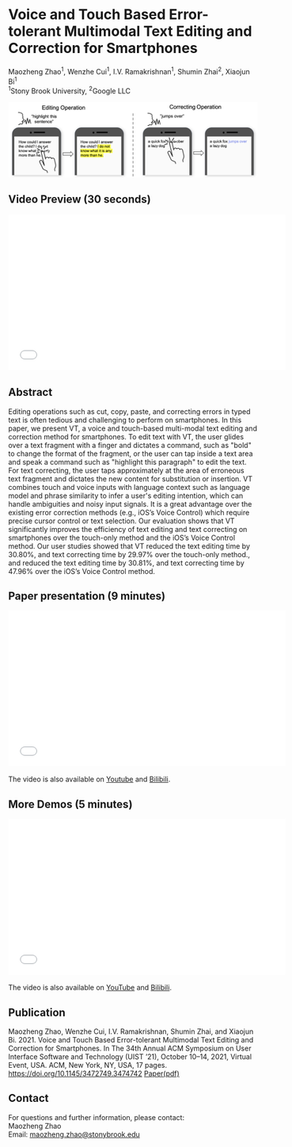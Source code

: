 # Voice and Touch Based Error-tolerant Multimodal Text Editing and Correction for Smartphones
Maozheng Zhao<sup>1</sup>, Wenzhe Cui<sup>1</sup>, I.V. Ramakrishnan<sup>1</sup>, Shumin Zhai<sup>2</sup>, Xiaojun Bi<sup>1</sup> <br/>
<sup>1</sup>Stony Brook University, <sup>2</sup>Google LLC

![VT teaser](VT_teaser_cropped.png)
## Video Preview (30 seconds)

<p align="center"> 
<iframe width="560" height="315" src="//player.bilibili.com/player.html?aid=210774558&bvid=BV1ma411275k&cid=489130990&page=1&high_quality=1" scrolling="no" border="0" title="VT Preview" frameborder="no" framespacing="0" allowfullscreen="allowfullscreen"> </iframe>
</p>

## Abstract
Editing operations such as cut, copy, paste, and correcting errors in typed text is often tedious and challenging to perform on smartphones. In this paper, we present VT, a voice and touch-based multi-modal text editing and correction method for smartphones. To edit text with VT, the user glides over a text fragment with a finger and dictates a command, such as "bold" to change the format of the fragment, or the user can tap inside a text area and speak a command such as "highlight this paragraph" to edit the text. For text correcting, the user taps approximately at the area of erroneous text fragment and dictates the new content for substitution or insertion. VT combines touch and voice inputs with language context such as language model and phrase similarity to infer a user's editing intention, which can handle ambiguities and noisy input signals. It is a great advantage over the existing error correction methods (e.g., iOS’s Voice Control) which require precise cursor control or text selection. Our evaluation shows that VT significantly improves the efficiency of text editing and text correcting on smartphones over the touch-only method and the iOS’s Voice Control method. Our user studies showed that VT reduced the text editing time by 30.80%, and text correcting time by 29.97% over the touch-only method., and reduced the text editing time by 30.81%, and text correcting time by 47.96% over the iOS’s Voice Control method.

## Paper presentation (9 minutes)
<p align="center"> 
<iframe width="560" height="315" src="//player.bilibili.com/player.html?aid=338270684&bvid=BV11R4y1M7yk&cid=489128655&page=1&high_quality=1" scrolling="no" border="0" title="VT presentation" frameborder="no" framespacing="0" allowfullscreen="true"> </iframe>
</p>

The video is also available on [Youtube](https://youtu.be/jfJ1r8vzGCE) and [Bilibili](https://www.bilibili.com/video/BV11R4y1M7yk?share_source=copy_web).

## More Demos (5 minutes)
<p align="center"> 
<iframe width="560" height="315" src="//player.bilibili.com/player.html?aid=680779301&bvid=BV1GS4y177gw&cid=489130506&page=1&high_quality=1" scrolling="no" border="0" title="VT presentation" frameborder="no" framespacing="0" allowfullscreen="true"> </iframe>
</p>

The video is also available on [YouTube](https://youtu.be/wW8k5mJCY6E) and [Bilibili](https://www.bilibili.com/video/BV1GS4y177gw?share_source=copy_web).

## Publication
Maozheng Zhao, Wenzhe Cui, I.V. Ramakrishnan, Shumin Zhai, and Xiaojun Bi. 2021. Voice and Touch Based Error-tolerant Multimodal Text Editing and Correction for Smartphones. In The 34th Annual ACM Symposium on User Interface Software and Technology (UIST ’21), October 10–14, 2021, Virtual Event, USA. ACM, New York, NY, USA, 17 pages. https://doi.org/10.1145/3472749.3474742 [Paper(pdf)](VT.pdf)

## Contact
For questions and further information, please contact:<br/>
Maozheng Zhao<br/>
Email: maozheng.zhao@stonybrook.edu

